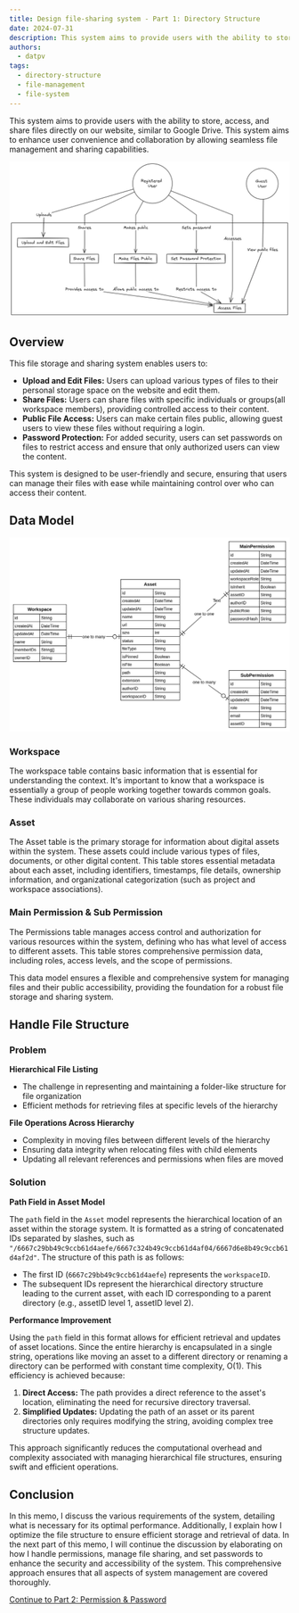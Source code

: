 ```yaml
---
title: Design file-sharing system - Part 1: Directory Structure
date: 2024-07-31
description: This system aims to provide users with the ability to store, access, and share files directly on our website, similar to Google Drive. This system aims to enhance user convenience and collaboration by allowing seamless file management and sharing capabilities.
authors:
  - datpv
tags:
  - directory-structure
  - file-management
  - file-system
---
```


This system aims to provide users with the ability to store, access, and share files directly on our website, similar to Google Drive. This system aims to enhance user convenience and collaboration by allowing seamless file management and sharing capabilities.

![File Sharing System](assets/design-file-sharing-system_1.webp)

## Overview

This file storage and sharing system enables users to:

- **Upload and Edit Files:** Users can upload various types of files to their personal storage space on the website and edit them.
- **Share Files:** Users can share files with specific individuals or groups(all workspace members), providing controlled access to their content.
- **Public File Access:** Users can make certain files public, allowing guest users to view these files without requiring a login.
- **Password Protection:** For added security, users can set passwords on files to restrict access and ensure that only authorized users can view the content.

This system is designed to be user-friendly and secure, ensuring that users can manage their files with ease while maintaining control over who can access their content.

## Data Model

![Data model](assets/design-file-sharing-system_2.webp)

### Workspace

The workspace table contains basic information that is essential for understanding the context. It's important to know that a workspace is essentially a group of people working together towards common goals. These individuals may collaborate on various sharing resources.

### Asset

The Asset table is the primary storage for information about digital assets within the system. These assets could include various types of files, documents, or other digital content. This table stores essential metadata about each asset, including identifiers, timestamps, file details, ownership information, and organizational categorization (such as project and workspace associations).

### Main Permission & Sub Permission

The Permissions table manages access control and authorization for various resources within the system, defining who has what level of access to different assets. This table stores comprehensive permission data, including roles, access levels, and the scope of permissions.

This data model ensures a flexible and comprehensive system for managing files and their public accessibility, providing the foundation for a robust file storage and sharing system.

## Handle File Structure

### Problem

**Hierarchical File Listing**

- The challenge in representing and maintaining a folder-like structure for file organization
- Efficient methods for retrieving files at specific levels of the hierarchy

**File Operations Across Hierarchy**

- Complexity in moving files between different levels of the hierarchy
- Ensuring data integrity when relocating files with child elements
- Updating all relevant references and permissions when files are moved

### Solution

**Path Field in Asset Model**

The `path` field in the `Asset` model represents the hierarchical location of an asset within the storage system. It is formatted as a string of concatenated IDs separated by slashes, such as `"/6667c29bb49c9ccb61d4aefe/6667c324b49c9ccb61d4af04/6667d6e8b49c9ccb61d4af2d"`. The structure of this path is as follows:

- The first ID (`6667c29bb49c9ccb61d4aefe`) represents the `workspaceID`.
- The subsequent IDs represent the hierarchical directory structure leading to the current asset, with each ID corresponding to a parent directory (e.g., assetID level 1, assetID level 2).

**Performance Improvement**

Using the `path` field in this format allows for efficient retrieval and updates of asset locations. Since the entire hierarchy is encapsulated in a single string, operations like moving an asset to a different directory or renaming a directory can be performed with constant time complexity, O(1). This efficiency is achieved because:

1. **Direct Access:** The path provides a direct reference to the asset's location, eliminating the need for recursive directory traversal.
2. **Simplified Updates:** Updating the path of an asset or its parent directories only requires modifying the string, avoiding complex tree structure updates.

This approach significantly reduces the computational overhead and complexity associated with managing hierarchical file structures, ensuring swift and efficient operations.

## Conclusion

In this memo, I discuss the various requirements of the system, detailing what is necessary for its optimal performance. Additionally, I explain how I optimize the file structure to ensure efficient storage and retrieval of data. In the next part of this memo, I will continue the discussion by elaborating on how I handle permissions, manage file sharing, and set passwords to enhance the security and accessibility of the system. This comprehensive approach ensures that all aspects of system management are covered thoroughly.

[Continue to Part 2: Permission & Password](https://memo.d.foundation/playground/01_literature/design-file-sharing-system-part-2-permission-and-password/)

